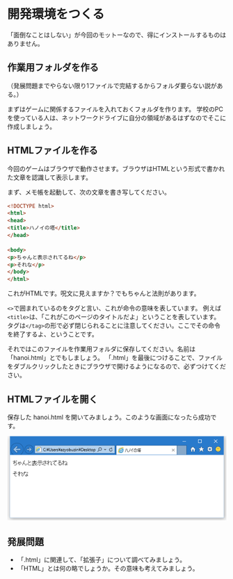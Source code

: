 # 開発環境をつくる
「面倒なことはしない」が今回のモットーなので、得にインストールするものはありません。

## 作業用フォルダを作る
（発展問題までやらない限り1ファイルで完結するからフォルダ要らない説がある。）

まずはゲームに関係するファイルを入れておくフォルダを作ります。
学校のPCを使っている人は、ネットワークドライブに自分の領域があるはずなのでそこに作成しましょう。

## HTMLファイルを作る
今回のゲームはブラウザで動作させます。ブラウザはHTMLという形式で書かれた文章を認識して表示します。

まず、メモ帳を起動して、次の文章を書き写してください。

```html
<!DOCTYPE html>
<html>
<head>
<title>ハノイの塔</title>
</head>

<body>
<p>ちゃんと表示されてるね</p>
<p>それな</p>
</body>
</html>
```

これがHTMLです。呪文に見えますか？でもちゃんと法則があります。

`<>`で囲まれているのをタグと言い、これが命令の意味を表しています。
例えば`<title>`は、「これがこのページのタイトルだよ」ということを表しています。
タグは`</tag>`の形で必ず閉じられることに注意してください。ここでその命令を終了するよ、ということです。

それではこのファイルを作業用フォルダに保存してください。名前は「hanoi.html」とでもしましょう。
「.html」を最後につけることで、ファイルをダブルクリックしたときにブラウザで開けるようになるので、必ずつけてください。

## HTMLファイルを開く
保存した hanoi.html を開いてみましょう。このような画面になったら成功です。

![Internet Explorerの例](images/ie.png)

## 発展問題
* 「.html」に関連して、「拡張子」について調べてみましょう。
* 「HTML」とは何の略でしょうか。その意味も考えてみましょう。
